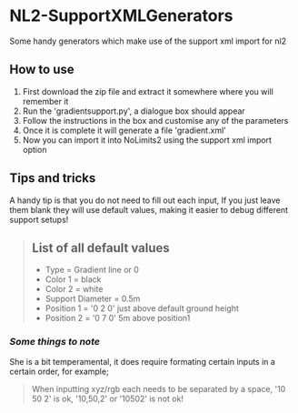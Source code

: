 # NL2-SupportXMLGenerators
Some handy generators which make use of the support xml import for nl2 

## How to use
1. First download the zip file and extract it somewhere where you will remember it
2. Run the 'gradientsupport.py', a dialogue box should appear
3. Follow the instructions in the box and customise any of the parameters
4. Once it is complete it will generate a file 'gradient.xml'
5. Now you can import it into NoLimits2 using the support xml import option

## Tips and tricks
A handy tip is that you do not need to fill out each input, If you just leave them blank they will use default values, making it easier to debug different support setups!
  > ## List of all default values
  > * Type = Gradient line or 0
  > * Color 1 = black
  > * Color 2 = white
  > * Support Diameter = 0.5m
  > * Position 1 = '0 2 0' just above default ground height
  > * Position 2 = '0 7 0' 5m above position1

### *Some things to note*
She is a bit temperamental, it does require formating certain inputs in a certain order, for example;
  > When inputting xyz/rgb each needs to be separated by a space, '10 50 2' is ok, '10,50,2' or '10502' is not ok!
